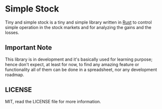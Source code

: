 # Simple Stock

Tiny and simple stock is a tiny and simple library written in [Rust](https://www.rust-lang.org/) to control simple operation in the stock markets and for analyzing the gains and the losses.


## Important Note

This library is in development and it's basically used for learning purpose; hence don't expect, at least for now, to find any amazing feature or functionality all of them can be done in a spreadsheet, nor any development roadmap.

## LICENSE

MIT, read the LICENSE file for more information.
